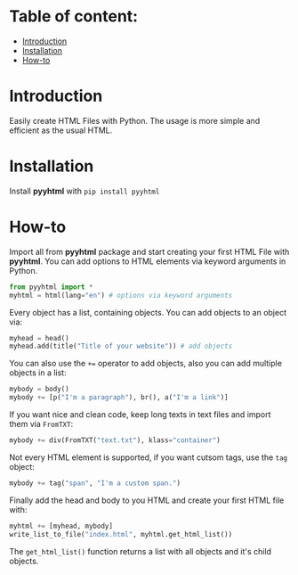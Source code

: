 # Table of content:
- [Introduction](#Introduction)
- [Installation](#Installation)
- [How-to](#How-to)

# Introduction
Easily create HTML Files with Python. The usage is more simple and efficient as the usual HTML. 

# Installation
Install **pyyhtml** with ```pip install pyyhtml```

# How-to
Import all from **pyyhtml** package and start creating your first HTML File with **pyyhtml**.
You can add options to HTML elements via keyword arguments in Python.
```py
from pyyhtml import *
myhtml = html(lang="en") # options via keyword arguments
```

Every object has a list, containing objects. You can add objects to an object via:
```py
myhead = head()
myhead.add(title("Title of your website")) # add objects
```

You can also use the ```+=``` operator to add objects, also you can add multiple objects in a list:
```py
mybody = body()
mybody += [p("I'm a paragraph"), br(), a("I'm a link")]
```

If you want nice and clean code, keep long texts in text files and import them via ```FromTXT```:
```py
mybody += div(FromTXT("text.txt"), klass="container")
```

Not every HTML element is supported, if you want cutsom tags, use the ```tag``` object:
```py
mybody += tag("span", "I'm a custom span.")
```

Finally add the head and body to you HTML and create your first HTML file with:
```py
myhtml += [myhead, mybody]
write_list_to_file("index.html", myhtml.get_html_list())
```

The ```get_html_list()``` function returns a list with all objects and it's child objects.